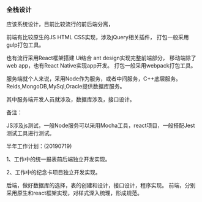 ### 全栈设计
应该系统设计，目前比较流行的前后端分离，

前端有比较原生的JS HTML CSS实现，涉及jQuery相关插件，
打包一般采用gulp打包工具。

也有流行采用React框架搭建 Ui结合 ant design实现完整前端部分，
移动端除了web app，也有React Native实现app开发。
打包一般采用webpack打包工具。



服务端就个人来说，采用Node作为服务，或者中间服务，C++底层服务。
Reids,MongoDB,MySql,Oracle提供数据库服务。


其中服务端开发人员就涉及，数据库涉及，接口设计。

备注：

JS涉及js测试，一般Node服务可以采用Mocha工具，react项目，一般搭配Jest测试工具进行测试。

半年工作计划：(20190719)

1、工作中的统一报表前后端独立开发实现。

2、工作中的纪念卡项目独立开发实现。

后端，做好数据库的选择，表的创建和设计，接口设计，程序实现。
前端，分别采用原生和react框架实现，对样式深入梳理，形成规范。

